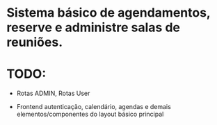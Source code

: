 # Sistema básico de agendamentos, reserve e administre salas de reuniões. 

# TODO:

- Rotas ADMIN, Rotas User

- Frontend autenticação, calendário, agendas e demais elementos/componentes do layout básico principal